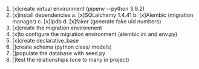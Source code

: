 1. [x]create virtual environment (pipenv --python 3.9.2)
2. [x]install dependencies
    a. [x]SQLalchemy 1.4.41
    b. [x]Alembic (migration manager)
    c. [x]ipdb
    d. [x]faker (generate fake uld numbers)
3. [x]create the migration environment
4. [x]to configure the migration environment (alembic.ini and env.py)
5. [x]create declarative_base
6. []create schema (python class/ models)
7. []populate the database with seed.py 
8. []test the relationships (one to many in project)